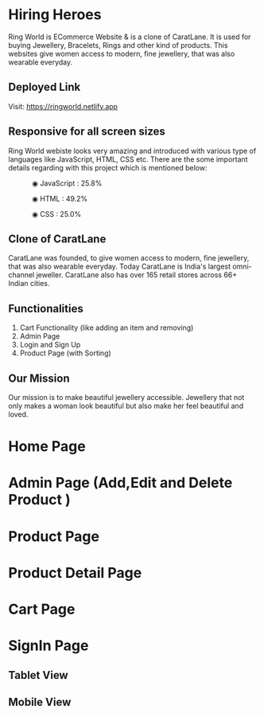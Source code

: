 # Hiring Heroes
Ring World is ECommerce Website & is a clone of CaratLane. It is used for buying Jewellery, Bracelets, Rings and other kind of products. This websites give women access to modern, fine jewellery, that was also wearable everyday. 

## Deployed Link 
Visit: https://ringworld.netlify.app  

## Responsive for all screen sizes  

Ring World webiste looks very amazing and introduced with various type of languages like JavaScript, HTML, CSS etc. There are the some important details regarding with this project which is mentioned below:

<ul dir="auto">
 <ol dir="auto">◉ JavaScript : 25.8%</ol>
 <ol dir="auto">◉ HTML : 49.2%</ol>
 <ol dir="auto">◉ CSS : 25.0%</ol>
 </ul>

## Clone of CaratLane  
CaratLane was founded, to give women access to modern, fine jewellery, that was also wearable everyday.
Today CaratLane is India's largest omni-channel jeweller. CaratLane also has over 165 retail stores across 66+ Indian cities.

## Functionalities
1. Cart Functionality (like adding an item and removing)
2. Admin Page
3. Login and Sign Up 
4. Product Page (with Sorting)

## Our Mission
Our mission is to make beautiful jewellery accessible. Jewellery that not only makes a woman look beautiful but also make her feel beautiful and loved.

# Home Page  

# Admin Page (Add,Edit and Delete Product )  

# Product Page 

# Product Detail Page 
 
# Cart Page 

# SignIn Page

## Tablet View  

## Mobile View 
